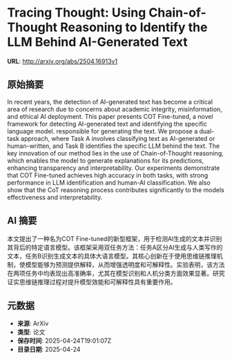 # Tracing Thought: Using Chain-of-Thought Reasoning to Identify the LLM Behind AI-Generated Text

**URL**: http://arxiv.org/abs/2504.16913v1

## 原始摘要

In recent years, the detection of AI-generated text has become a critical
area of research due to concerns about academic integrity, misinformation, and
ethical AI deployment. This paper presents COT Fine-tuned, a novel framework
for detecting AI-generated text and identifying the specific language model.
responsible for generating the text. We propose a dual-task approach, where
Task A involves classifying text as AI-generated or human-written, and Task B
identifies the specific LLM behind the text. The key innovation of our method
lies in the use of Chain-of-Thought reasoning, which enables the model to
generate explanations for its predictions, enhancing transparency and
interpretability. Our experiments demonstrate that COT Fine-tuned achieves high
accuracy in both tasks, with strong performance in LLM identification and
human-AI classification. We also show that the CoT reasoning process
contributes significantly to the models effectiveness and interpretability.


## AI 摘要

本文提出了一种名为COT Fine-tuned的新型框架，用于检测AI生成的文本并识别其背后的特定语言模型。该框架采用双任务方法：任务A区分AI生成与人类写作的文本，任务B识别生成文本的具体大语言模型。其核心创新在于使用思维链推理机制，使模型能够为预测提供解释，从而增强透明度和可解释性。实验表明，该方法在两项任务中均表现出高准确率，尤其在模型识别和人机分类方面效果显著。研究证实思维链推理过程对提升模型效能和可解释性具有重要作用。

## 元数据

- **来源**: ArXiv
- **类型**: 论文
- **保存时间**: 2025-04-24T19:01:07Z
- **目录日期**: 2025-04-24
